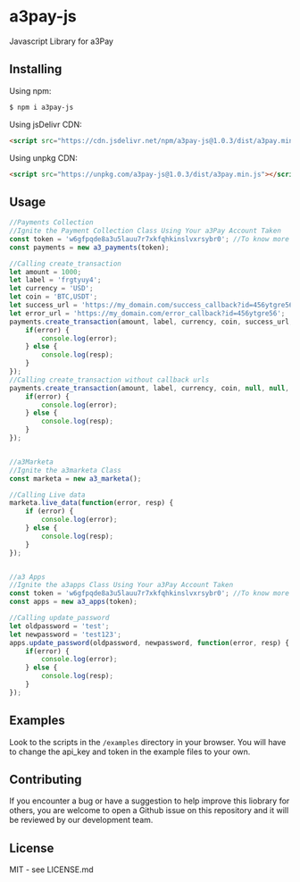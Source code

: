 # a3pay-js
Javascript Library for a3Pay


## Installing

Using npm:

```bash
$ npm i a3pay-js
```

Using jsDelivr CDN:

```html
<script src="https://cdn.jsdelivr.net/npm/a3pay-js@1.0.3/dist/a3pay.min.js"></script>
```

Using unpkg CDN:

```html
<script src="https://unpkg.com/a3pay-js@1.0.3/dist/a3pay.min.js"></script>
```

## Usage
```js
//Payments Collection
//Ignite the Payment Collection Class Using Your a3Pay Account Taken
const token = 'w6gfpqde8a3u5lauu7r7xkfqhkinslvxrsybr0'; //To know more about tokens and how to get yours follow here (https://a3pay.co/docs/#access_token)
const payments = new a3_payments(token);

//Calling create_transaction
let amount = 1000;
let label = 'frgtyuy4';
let currency = 'USD';
let coin = 'BTC,USDT';
let success_url = 'https://my_domain.com/success_callback?id=456ytgre56';
let error_url = 'https://my_domain.com/error_callback?id=456ytgre56';
payments.create_transaction(amount, label, currency, coin, success_url, error_url, function(error, resp) {
    if(error) {
        console.log(error);
    } else {
        console.log(resp);
    }
});
//Calling create_transaction without callback urls
payments.create_transaction(amount, label, currency, coin, null, null, function(error, resp) {
    if(error) {
        console.log(error);
    } else {
        console.log(resp);
    }
});


//a3Marketa
//Ignite the a3marketa Class
const marketa = new a3_marketa();

//Calling Live data
marketa.live_data(function(error, resp) {
    if (error) {
        console.log(error);
    } else {
        console.log(resp);
    }
});


//a3 Apps
//Ignite the a3apps Class Using Your a3Pay Account Taken
const token = 'w6gfpqde8a3u5lauu7r7xkfqhkinslvxrsybr0'; //To know more about tokens and how to get yours follow here (https://a3pay.co/docs/#access_token)
const apps = new a3_apps(token);

//Calling update_password
let oldpassword = 'test';
let newpassword = 'test123';
apps.update_password(oldpassword, newpassword, function(error, resp) {
    if(error) {
        console.log(error);
    } else {
        console.log(resp);
    }
});


```


## Examples
Look to the scripts in the `/examples` directory in your browser. You will have to change the api_key and token in the example files to your own.


## Contributing
If you encounter a bug or have a suggestion to help improve this liobrary for others, you are welcome to open a Github issue on this repository and it will be reviewed by our development team.


## License
MIT - see LICENSE.md
